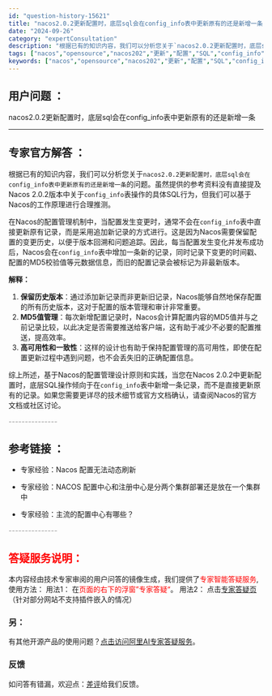 ```yaml
---
id: "question-history-15621"
title: "nacos2.0.2更新配置时，底层sql会在config_info表中更新原有的还是新增一条"
date: "2024-09-26"
category: "expertConsultation"
description: "根据已有的知识内容，我们可以分析您关于`nacos2.0.2更新配置时，底层sql会在config_info表中更新原有的还是新增一条`的问题。虽然提供的参考资料没有直接提及Nacos 2.0.2版本中关于`config_info`表操作的具体SQL行为，但我们可以基于Nacos的工作原理进行合理推"
tags: ["nacos","opensource","nacos202","更新","配置","SQL","config_info"]
keywords: ["nacos","opensource","nacos202","更新","配置","SQL","config_info"]
---
```


## 用户问题 ： 
 nacos2.0.2更新配置时，底层sql会在config_info表中更新原有的还是新增一条  

---------------
## 专家官方解答 ：

根据已有的知识内容，我们可以分析您关于`nacos2.0.2更新配置时，底层sql会在config_info表中更新原有的还是新增一条`的问题。虽然提供的参考资料没有直接提及Nacos 2.0.2版本中关于`config_info`表操作的具体SQL行为，但我们可以基于Nacos的工作原理进行合理推测。

在Nacos的配置管理机制中，当配置发生变更时，通常不会在`config_info`表中直接更新原有记录，而是采用追加新记录的方式进行。这是因为Nacos需要保留配置的变更历史，以便于版本回溯和问题追踪。因此，每当配置发生变化并发布成功后，Nacos会在`config_info`表中增加一条新的记录，同时记录下变更的时间戳、配置的MD5校验值等元数据信息，而旧的配置记录会被标记为非最新版本。

**解释：**
1. **保留历史版本**：通过添加新记录而非更新旧记录，Nacos能够自然地保存配置的所有历史版本，这对于配置的版本管理和审计非常重要。
2. **MD5值管理**：每次新增配置记录时，Nacos会计算配置内容的MD5值并与之前记录比较，以此决定是否需要推送给客户端，这有助于减少不必要的配置推送，提高效率。
3. **高可用性和一致性**：这样的设计也有助于保持配置管理的高可用性，即使在配置更新过程中遇到问题，也不会丢失旧的正确配置信息。

综上所述，基于Nacos的配置管理设计原则和实践，当您在Nacos 2.0.2中更新配置时，底层SQL操作倾向于在`config_info`表中新增一条记录，而不是直接更新原有的记录。如果您需要更详尽的技术细节或官方文档确认，请查阅Nacos的官方文档或社区讨论。


<font color="#949494">---------------</font> 


## 参考链接 ：

* 专家经验：Nacos 配置无法动态刷新 
 
 * 专家经验：NACOS 配置中心和注册中心是分两个集群部署还是放在一个集群中 
 
 * 专家经验：主流的配置中心有哪些？ 


 <font color="#949494">---------------</font> 
 


## <font color="#FF0000">答疑服务说明：</font> 

本内容经由技术专家审阅的用户问答的镜像生成，我们提供了<font color="#FF0000">专家智能答疑服务</font>,使用方法：
用法1： 在<font color="#FF0000">页面的右下的浮窗”专家答疑“</font>。
用法2： 点击[专家答疑页](https://answer.opensource.alibaba.com/docs/intro)（针对部分网站不支持插件嵌入的情况）
### 另：


有其他开源产品的使用问题？[点击访问阿里AI专家答疑服务](https://answer.opensource.alibaba.com/docs/intro)。
### 反馈
如问答有错漏，欢迎点：[差评](https://ai.nacos.io/user/feedbackByEnhancerGradePOJOID?enhancerGradePOJOId=15680)给我们反馈。
